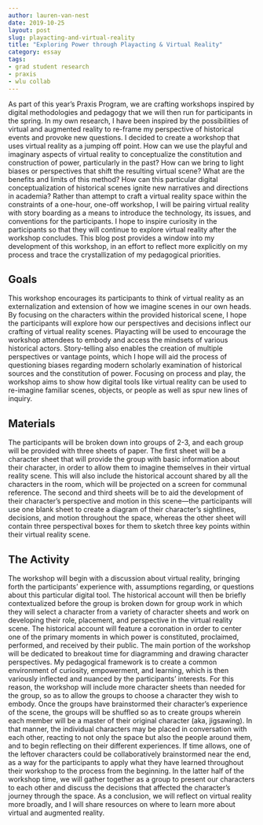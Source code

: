 ```yaml
---
author: lauren-van-nest
date: 2019-10-25
layout: post
slug: playacting-and-virtual-reality
title: "Exploring Power through Playacting & Virtual Reality"
category: essay
tags:
- grad student research
- praxis
- wlu collab
---
```


As part of this year’s Praxis Program, we are crafting workshops inspired by digital methodologies and pedagogy that we will then run for participants in the spring. In my own research, I have been inspired by the possibilities of virtual and augmented reality to re-frame my perspective of historical events and provoke new questions. I decided to create a workshop that uses virtual reality as a jumping off point. How can we use the playful and imaginary aspects of virtual reality to conceptualize the constitution and construction of power, particularly in the past? How can we bring to light biases or perspectives that shift the resulting virtual scene? What are the benefits and limits of this method? How can this particular digital conceptualization of historical scenes ignite new narratives and directions in academia? Rather than attempt to craft a virtual reality space within the constraints of a one-hour, one-off workshop, I will be pairing virtual reality with story boarding as a means to introduce the technology, its issues, and conventions for the participants. I hope to inspire curiosity in the participants so that they will continue to explore virtual reality after the workshop concludes. This blog post provides a window into my development of this workshop, in an effort to reflect more explicitly on my process and trace the crystallization of my pedagogical priorities.

## Goals
This workshop encourages its participants to think of virtual reality as an externalization and extension of how we imagine scenes in our own heads. By focusing on the characters within the provided historical scene, I hope the participants will explore how our perspectives and decisions inflect our crafting of virtual reality scenes. Playacting will be used to encourage the workshop attendees to embody and access the mindsets of various historical actors. Story-telling also enables the creation of multiple perspectives or vantage points, which I hope will aid the process of questioning biases regarding modern scholarly examination of historical sources and the constitution of power. Focusing on process and play, the workshop aims to show how digital tools like virtual reality can be used to re-imagine familiar scenes, objects, or people as well as spur new lines of inquiry. 

## Materials
The participants will be broken down into groups of 2-3, and each group will be provided with three sheets of paper. The first sheet will be a character sheet that will provide the group with basic information about their character, in order to allow them to imagine themselves in their virtual reality scene. This will also include the historical account shared by all the characters in the room, which will be projected on a screen for communal reference. The second and third sheets will be to aid the development of their character’s perspective and motion in this scene—the participants will use one blank sheet to create a diagram of their character’s sightlines, decisions, and motion throughout the space, whereas the other sheet will contain three perspectival boxes for them to sketch three key points within their virtual reality scene.

## The Activity 
The workshop will begin with a discussion about virtual reality, bringing forth the participants’ experience with, assumptions regarding, or questions about this particular digital tool. The historical account will then be briefly contextualized before the group is broken down for group work in which they will select a character from a variety of character sheets and work on developing their role, placement, and perspective in the virtual reality scene. The historical account will feature a coronation in order to center one of the primary moments in which power is constituted, proclaimed, performed, and received by their public. The main portion of the workshop will be dedicated to breakout time for diagramming and drawing character perspectives. My pedagogical framework is to create a common environment of curiosity, empowerment, and learning, which is then variously inflected and nuanced by the participants’ interests. For this reason, the workshop will include more character sheets than needed for the group, so as to allow the groups to choose a character they wish to embody. Once the groups have brainstormed their character’s experience of the scene, the groups will be shuffled so as to create groups wherein each member will be a master of their original character (aka, jigsawing). In that manner, the individual characters may be placed in conversation with each other, reacting to not only the space but also the people around them, and to begin reflecting on their different experiences. If time allows, one of the leftover characters could be collaboratively brainstormed near the end, as a way for the participants to apply what they have learned throughout their workshop to the process from the beginning. In the latter half of the workshop time, we will gather together as a group to present our characters to each other and discuss the decisions that affected the character’s journey through the space. As a conclusion, we will reflect on virtual reality more broadly, and I will share resources on where to learn more about virtual and augmented reality.
